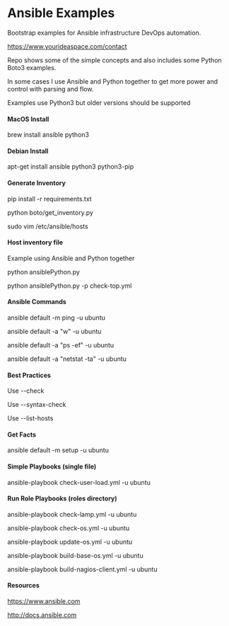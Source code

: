 # Ansible Examples

Bootstrap examples for Ansible infrastructure DevOps automation.

https://www.yourideaspace.com/contact

Repo shows some of the simple concepts and also includes some Python Boto3 examples.

In some cases I use Ansible and Python together to get more power and control with parsing and flow.

Examples use Python3 but older versions should be supported

#### MacOS Install

brew install ansible python3

#### Debian Install

apt-get install ansible python3 python3-pip

#### Generate Inventory

pip install -r requirements.txt

python boto/get_inventory.py

sudo vim /etc/ansible/hosts

#### Host inventory file

Example using Ansible and Python together

python ansiblePython.py

python ansiblePython.py -p check-top.yml

#### Ansible Commands

ansible default -m ping -u ubuntu

ansible default -a "w" -u ubuntu

ansible default -a "ps -ef" -u ubuntu

ansible default -a "netstat -ta" -u ubuntu

#### Best Practices

Use --check

Use --syntax-check

Use --list-hosts

#### Get Facts

ansible default -m setup -u ubuntu

#### Simple Playbooks (single file)

ansible-playbook check-user-load.yml -u ubuntu

#### Run Role Playbooks (roles directory)

ansible-playbook check-lamp.yml -u ubuntu

ansible-playbook check-os.yml -u ubuntu

ansible-playbook update-os.yml -u ubuntu

ansible-playbook build-base-os.yml -u ubuntu

ansible-playbook build-nagios-client.yml -u ubuntu

#### Resources

https://www.ansible.com

http://docs.ansible.com
